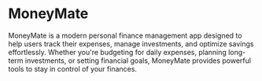 # MoneyMate
MoneyMate is a modern personal finance management app designed to help users track their expenses, manage investments, and optimize savings effortlessly. Whether you're budgeting for daily expenses, planning long-term investments, or setting financial goals, MoneyMate provides powerful tools to stay in control of your finances.
